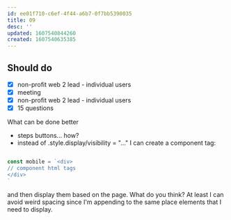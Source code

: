 ```yaml
---
id: ee01f710-c6ef-4f44-a6b7-0f7bb5390035
title: 09
desc: ''
updated: 1607540844260
created: 1607540635385
---
```


## Should do

- [x] non-profit web 2 lead - individual users
- [x] meeting
- [x] non-profit web 2 lead - individual users
- [x] 15 questions

What can be done better

- steps buttons... how?
- instead of .style.display/visibility = "..." I can create a component tag:

```javascript

const mobile = `<div>
// component html tags
</div>
`
```
and then display them based on the page.
What do you think?
At least I can avoid weird spacing since I'm appending to the same place elements that I need to display.
